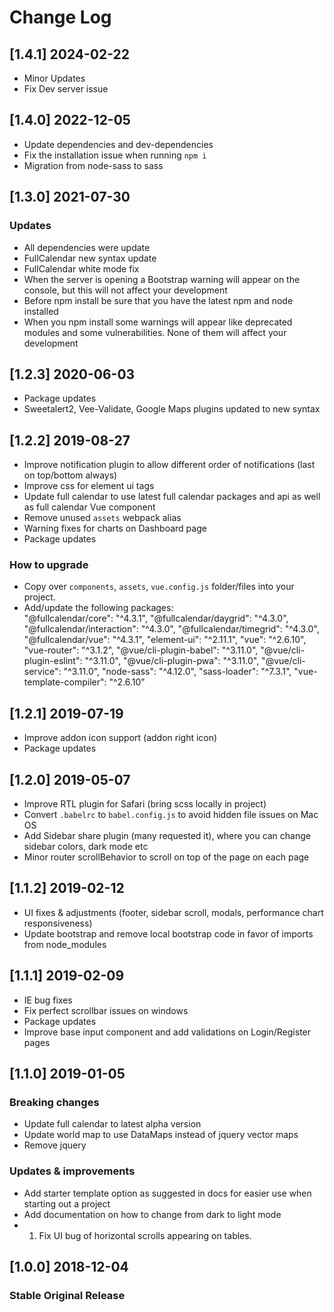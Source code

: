 # Change Log

## [1.4.1] 2024-02-22

- Minor Updates
- Fix Dev server issue

## [1.4.0] 2022-12-05

- Update dependencies and dev-dependencies
- Fix the installation issue when running `npm i`
- Migration from node-sass to sass

## [1.3.0] 2021-07-30

### Updates

- All dependencies were update
- FullCalendar new syntax update
- FullCalendar white mode fix
- When the server is opening a Bootstrap warning will appear on the console, but this will not affect your development
- Before npm install be sure that you have the latest npm and node installed
- When you npm install some warnings will appear like deprecated modules and some vulnerabilities. None of them will affect your development

## [1.2.3] 2020-06-03

- Package updates
- Sweetalert2, Vee-Validate, Google Maps plugins updated to new syntax

## [1.2.2] 2019-08-27

- Improve notification plugin to allow different order of notifications (last on top/bottom always)
- Improve css for element ui tags
- Update full calendar to use latest full calendar packages and api as well as full calendar Vue component
- Remove unused `assets` webpack alias
- Warning fixes for charts on Dashboard page
- Package updates

### How to upgrade

- Copy over `components`, `assets`, `vue.config.js` folder/files into your project.
- Add/update the following packages:  
  "@fullcalendar/core": "^4.3.1",
  "@fullcalendar/daygrid": "^4.3.0",
  "@fullcalendar/interaction": "^4.3.0",
  "@fullcalendar/timegrid": "^4.3.0",
  "@fullcalendar/vue": "^4.3.1",
  "element-ui": "^2.11.1",
  "vue": "^2.6.10",
  "vue-router": "^3.1.2",
  "@vue/cli-plugin-babel": "^3.11.0",
  "@vue/cli-plugin-eslint": "^3.11.0",
  "@vue/cli-plugin-pwa": "^3.11.0",
  "@vue/cli-service": "^3.11.0",
  "node-sass": "^4.12.0",
  "sass-loader": "^7.3.1",
  "vue-template-compiler": "^2.6.10"

## [1.2.1] 2019-07-19

- Improve addon icon support (addon right icon)
- Package updates

## [1.2.0] 2019-05-07

- Improve RTL plugin for Safari (bring scss locally in project)
- Convert `.babelrc` to `babel.config.js` to avoid hidden file issues on Mac OS
- Add Sidebar share plugin (many requested it), where you can change sidebar colors, dark mode etc
- Minor router scrollBehavior to scroll on top of the page on each page

## [1.1.2] 2019-02-12

- UI fixes & adjustments (footer, sidebar scroll, modals, performance chart responsiveness)
- Update bootstrap and remove local bootstrap code in favor of imports from node_modules

## [1.1.1] 2019-02-09

- IE bug fixes
- Fix perfect scrollbar issues on windows
- Package updates
- Improve base input component and add validations on Login/Register pages

## [1.1.0] 2019-01-05

### Breaking changes

- Update full calendar to latest alpha version
- Update world map to use DataMaps instead of jquery vector maps
- Remove jquery

### Updates & improvements

- Add starter template option as suggested in docs for easier use when starting out a project
- Add documentation on how to change from dark to light mode
- 1. Fix UI bug of horizontal scrolls appearing on tables.

## [1.0.0] 2018-12-04

### Stable Original Release
